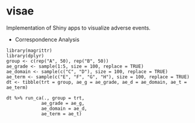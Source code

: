 # visae
Implementation of Shiny apps to visualize adverse events.

- Correspondence Analysis
```{}
library(magrittr)
library(dplyr)
group <- c(rep("A", 50), rep("B", 50))
ae_grade <- sample(1:5, size = 100, replace = TRUE)
ae_domain <- sample(c("C", "D"), size = 100, replace = TRUE)
ae_term <- sample(c("E", "F", "G", "H"), size = 100, replace = TRUE)
dt <- tibble(trt = group, ae_g = ae_grade, ae_d = ae_domain, ae_t = ae_term)

dt %>% run_ca(., group = trt,
             ae_grade = ae_g,
             ae_domain = ae_d,
             ae_term = ae_t)
```

